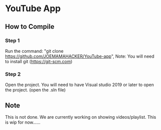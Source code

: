 # YouTube App

## How to Compile
### Step 1
Run the command: "git clone https://github.com/JOEMAMAHACKER/YouTube-app", Note: You will need to install git (https://git-scm.com)
### Step 2
Open the project. You will need to have Visual studio 2019 or later to open the project. (open the .sln file)

## Note
This is not done. We are currently working on showing videos/playlist. This is wip for now......
